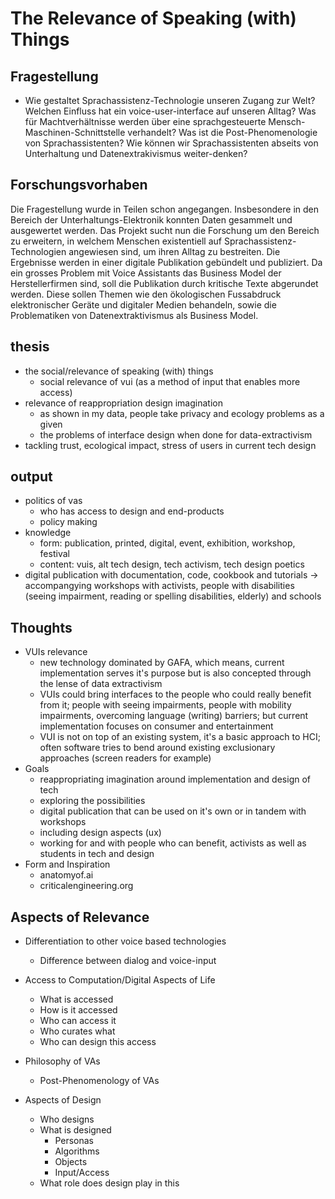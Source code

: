 # The Relevance of Speaking (with) Things
## Fragestellung
- Wie gestaltet Sprachassistenz-Technologie unseren Zugang zur Welt? Welchen Einfluss hat ein voice-user-interface auf unseren Alltag? Was für Machtverhältnisse werden über eine sprachgesteuerte Mensch-Maschinen-Schnittstelle verhandelt? Was ist die Post-Phenomenologie von Sprachassistenten? Wie können wir Sprachassistenten abseits von Unterhaltung und Datenextrakivismus weiter-denken?

## Forschungsvorhaben
Die Fragestellung wurde in Teilen schon angegangen. Insbesondere in den Bereich der Unterhaltungs-Elektronik konnten Daten gesammelt und ausgewertet werden. Das Projekt sucht nun die Forschung um den Bereich zu erweitern, in welchem Menschen existentiell auf Sprachassistenz-Technologien angewiesen sind, um ihren Alltag zu bestreiten. Die Ergebnisse werden in einer digitale Publikation gebündelt und publiziert. Da ein grosses Problem mit Voice Assistants das Business Model der Herstellerfirmen sind, soll die Publikation durch kritische Texte abgerundet werden. Diese sollen Themen wie den ökologischen Fussabdruck elektronischer Geräte und digitaler Medien behandeln, sowie die Problematiken von Datenextraktivismus als Business Model.

## thesis
- the social/relevance of speaking (with) things
	- social relevance of vui (as a method of input that enables more access)
- relevance of reappropriation design imagination
	- as shown in my data, people take privacy and ecology problems as a given
	- the problems of interface design when done for data-extractivism
- tackling trust, ecological impact, stress of users in current tech design

## output
- politics of vas
	- who has access to design and end-products
	- policy making
- knowledge
	- form: publication, printed, digital, event, exhibition, workshop, festival
	- content: vuis, alt tech design, tech activism, tech design poetics
- digital publication with documentation, code, cookbook and tutorials -> accompangying workshops with activists, people with disabilities (seeing impairment, reading or spelling disabilities, elderly) and schools

## Thoughts
- VUIs relevance
	- new technology dominated by GAFA, which means, current implementation serves it's purpose but is also concepted through the lense of data extractivism
	- VUIs could bring interfaces to the people who could really benefit from it; people with seeing impairments, people with mobility impairments, overcoming language (writing) barriers; but current implementation focuses on consumer and entertainment
	- VUI is not on top of an existing system, it's a basic approach to HCI; often software tries to bend around existing exclusionary approaches (screen readers for example)
- Goals
	- reappropriating imagination around implementation and design of tech
	- exploring the possibilities
	- digital publication that can be used on it's own or in tandem with workshops
	- including design aspects (ux)
	- working for and with people who can benefit, activists as well as students in tech and design
- Form and Inspiration
	- anatomyof.ai
	- criticalengineering.org

## Aspects of Relevance
- Differentiation to other voice based technologies
	- Difference between dialog and voice-input

- Access to Computation/Digital Aspects of Life
	- What is accessed
	- How is it accessed
	- Who can access it
	- Who curates what
	- Who can design this access

- Philosophy of VAs
	- Post-Phenomenology of VAs

- Aspects of Design
	- Who designs
	- What is designed
		- Personas
		- Algorithms
		- Objects
		- Input/Access
	- What role does design play in this
